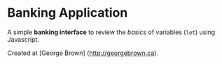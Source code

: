 # Banking Application

A simple **banking interface** to review the *basics* of variables (`let`) using Javascript.

Created at [George Brown] (http://georgebrown.ca).
